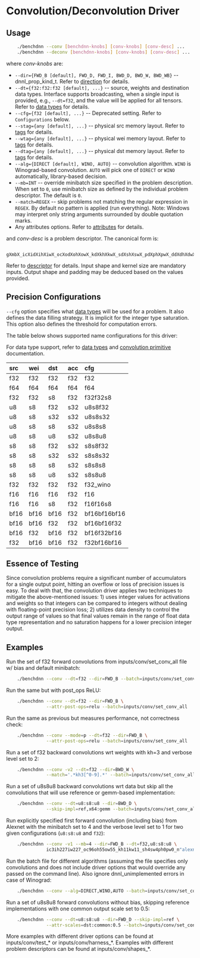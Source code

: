 # Convolution/Deconvolution Driver

## Usage
``` sh
    ./benchdnn --conv [benchdnn-knobs] [conv-knobs] [conv-desc] ...
    ./benchdnn --deconv [benchdnn-knobs] [conv-knobs] [conv-desc] ...
```

where *conv-knobs* are:

 - `--dir={FWD_B [default], FWD_D, FWD_I, BWD_D, BWD_W, BWD_WB}`
            -- dnnl_prop_kind_t. Refer to [direction](knobs_dir.md) for details.
 - `--dt={f32:f32:f32 [default], ...}` -- source, weights and destination data
            types. Interface supports broadcasting, when a single input is
            provided, e.g., `--dt=f32`, and the value will be applied for all
            tensors. Refer to [data types](knobs_dt.md) for details.
 - `--cfg={f32 [default], ...}` -- Deprecated setting.
            Refer to ``Configurations`` below.
 - `--stag={any [default], ...}` -- physical src memory layout.
            Refer to [tags](knobs_tag.md) for details.
 - `--wtag={any [default], ...}` -- physical wei memory layout.
            Refer to [tags](knobs_tag.md) for details.
 - `--dtag={any [default], ...}` -- physical dst memory layout.
            Refer to [tags](knobs_tag.md) for details.
 - `--alg={DIRECT [default], WINO, AUTO}` -- convolution algorithm. `WINO` is
            Winograd-based convolution. `AUTO` will pick one of `DIRECT` or
            `WINO` automatically, library-based decision.
 - `--mb=INT` -- override minibatch size specified in the problem description.
             When set to `0`, use minibatch size as defined by the individual
             problem descriptor. The default is `0`.
 - `--match=REGEX` -- skip problems not matching the regular expression in
            `REGEX`. By default no pattern is applied (run everything).
            Note: Windows may interpret only string arguments surrounded by
            double quotation marks.
 - Any attributes options. Refer to [attributes](knobs_attr.md) for details.

and *conv-desc* is a problem descriptor. The canonical form is:
```
    gXmbX_icXidXihXiwX_ocXodXohXowX_kdXkhXkwX_sdXshXswX_pdXphXpwX_ddXdhXdwX_nS
```
Refer to [descriptor](knobs_desc.md) for details. Input shape and kernel size
are mandatory inputs. Output shape and padding may be deduced based on the
values provided.

## Precision Configurations

`--cfg` option specifies what [data types](knobs_dt.md) will be used for a
problem. It also defines the data filling strategy. It is implicit for the
integer type saturation. This option also defines the threshold for computation
errors.

The table below shows supported name configurations for this driver:

For data type support, refer to [data types](https://oneapi-src.github.io/oneDNN/dev_guide_data_types.html)
and [convolution primitive](https://oneapi-src.github.io/oneDNN/dev_guide_convolution.html#data-types)
documentation.

| src  | wei  | dst  | acc  | cfg             |
|:---  |:---  |:---  |:---  |:---             |
| f32  | f32  | f32  | f32  | f32             |
| f64  | f64  | f64  | f64  | f64             |
| f32  | f32  | s8   | f32  | f32f32s8        |
| u8   | s8   | f32  | s32  | u8s8f32         |
| u8   | s8   | s32  | s32  | u8s8s32         |
| u8   | s8   | s8   | s32  | u8s8s8          |
| u8   | s8   | u8   | s32  | u8s8u8          |
| s8   | s8   | f32  | s32  | s8s8f32         |
| s8   | s8   | s32  | s32  | s8s8s32         |
| s8   | s8   | s8   | s32  | s8s8s8          |
| s8   | s8   | u8   | s32  | s8s8u8          |
| f32  | f32  | f32  | f32  | f32_wino        |
| f16  | f16  | f16  | f32  | f16             |
| f16  | f16  | s8   | f32  | f16f16s8        |
| bf16 | bf16 | bf16 | f32  | bf16bf16bf16    |
| bf16 | bf16 | f32  | f32  | bf16bf16f32     |
| bf16 | f32  | bf16 | f32  | bf16f32bf16     |
| f32  | bf16 | bf16 | f32  | f32bf16bf16     |

## Essence of Testing

Since convolution problems require a significant number of accumulators for a
single output point, hitting an overflow or loss of precision issues is easy.
To deal with that, the convolution driver applies two techniques to mitigate the
above-mentioned issues: 1) uses integer values for activations and weights so
that integers can be compared to integers without dealing with floating-point
precision loss; 2) utilizes data density to control the output range of values
so that final values remain in the range of float data type representation and
no saturation happens for a lower precision integer output.

## Examples

Run the set of f32 forward convolutions from inputs/conv/set_conv_all file w/ bias and
default minibatch:
``` sh
    ./benchdnn --conv --dt=f32 --dir=FWD_B --batch=inputs/conv/set_conv_all
```

Run the same but with post_ops ReLU:
``` sh
    ./benchdnn --conv --dt=f32 --dir=FWD_B \
               --attr-post-ops=relu --batch=inputs/conv/set_conv_all
```

Run the same as previous but measures performance, not correctness check:
``` sh
    ./benchdnn --conv --mode=p --dt=f32 --dir=FWD_B \
               --attr-post-ops=relu --batch=inputs/conv/set_conv_all
```

Run a set of f32 backward convolutions wrt weights with kh=3 and
verbose level set to 2:
``` sh
    ./benchdnn --conv -v2 --dt=f32 --dir=BWD_W \
               --match='.*kh3[^0-9].*' --batch=inputs/conv/set_conv_all
```

Run a set of u8s8u8 backward convolutions wrt data but skip all
the convolutions that will use reference or gemm-based implementation:
``` sh
    ./benchdnn --conv --dt=u8:s8:u8 --dir=BWD_D \
               --skip-impl=ref,x64:gemm --batch=inputs/conv/set_conv_all
```

Run explicitly specified first forward convolution (including bias) from Alexnet
with the minibatch set to 4 and the verbose level set to 1 for two given
configurations (`u8:s8:u8` and `f32`):
``` sh
    ./benchdnn --conv -v1 --mb=4 --dir=FWD_B --dt=f32,u8:s8:u8 \
               ic3ih227iw227_oc96oh55ow55_kh11kw11_sh4sw4ph0pw0_n"alexnet:conv1"
```

Run the batch file for different algorithms (assuming the file specifies only
convolutions and does not include driver options that would override any passed
on the command line). Also ignore dnnl_unimplemented errors in case of
Winograd:
``` sh
    ./benchdnn --conv --alg=DIRECT,WINO,AUTO --batch=inputs/conv/set_conv_all
```

Run a set of u8s8u8 forward convolutions without bias, skipping
reference implementations with one common output scale set to 0.5:
``` sh
    ./benchdnn --conv --dt=u8:s8:u8 --dir=FWD_D --skip-impl=ref \
               --attr-scales=dst:common:0.5 --batch=inputs/conv/set_conv_all
```

More examples with different driver options can be found at inputs/conv/test_\*
or inputs/conv/harness_\*. Examples with different problem descriptors can be
found at inputs/conv/shapes_\*.

